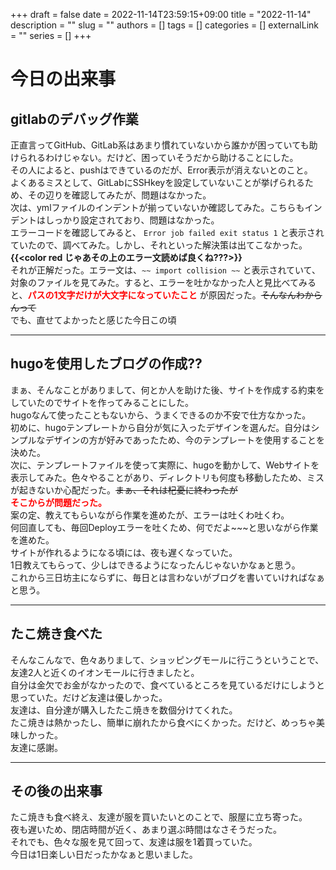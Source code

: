 +++ 
draft = false
date = 2022-11-14T23:59:15+09:00
title = "2022-11-14"
description = ""
slug = ""
authors = []
tags = []
categories = []
externalLink = ""
series = []
+++

# 今日の出来事
## gitlabのデバッグ作業
正直言ってGitHub、GitLab系はあまり慣れていないから誰かが困っていても助けられるわけじゃない。だけど、困っていそうだから助けることにした。  
その人によると、pushはできているのだが、Error表示が消えないとのこと。  
よくあるミスとして、GitLabにSSHkeyを設定していないことが挙げられるため、その辺りを確認してみたが、問題はなかった。  
次は、ymlファイルのインデントが揃っていないか確認してみた。こちらもインデントはしっかり設定されており、問題はなかった。  
エラーコードを確認してみると、 `Error job failed exit status 1` と表示されていたので、調べてみた。しかし、それといった解決策は出てこなかった。  
**{{<color red じゃあその上のエラー文読めば良くね???>}}**   
それが正解だった。エラー文は、`~~ import collision ~~` と表示されていて、対象のファイルを見てみた。すると、エラーを吐かなかった人と見比べてみると、**<span style="color: red; ">パスの1文字だけが大文字になっていたこと</span>** が原因だった。~~そんなんわからんって~~  
でも、直せてよかったと感じた今日この頃
***

## hugoを使用したブログの作成??
まぁ、そんなことがありまして、何とか人を助けた後、サイトを作成する約束をしていたのでサイトを作ってみることにした。  
hugoなんて使ったこともないから、うまくできるのか不安で仕方なかった。  
初めに、hugoテンプレートから自分が気に入ったデザインを選んだ。自分はシンプルなデザインの方が好みであったため、今のテンプレートを使用することを決めた。  
次に、テンプレートファイルを使って実際に、hugoを動かして、Webサイトを表示してみた。色々やることがあり、ディレクトリも何度も移動したため、ミスが起きないか心配だった。~~まぁ、それは杞憂に終わったが~~  
**<span style="color: red; ">そこからが問題だった。</span>**  
案の定、教えてもらいながら作業を進めたが、エラーは吐くわ吐くわ。  
何回直しても、毎回Deployエラーを吐くため、何でだよ~~~と思いながら作業を進めた。  
サイトが作れるようになる頃には、夜も遅くなっていた。  
1日教えてもらって、少しはできるようになったんじゃないかなぁと思う。  
これから三日坊主にならずに、毎日とは言わないがブログを書いていければなぁと思う。
***

## たこ焼き食べた
そんなこんなで、色々ありまして、ショッピングモールに行こうということで、友達2人と近くのイオンモールに行きましたと。  
自分は金欠でお金がなかったので、食べているところを見ているだけにしようと思っていた。だけど友達は優しかった。  
友達は、自分達が購入したたこ焼きを数個分けてくれた。  
たこ焼きは熱かったし、簡単に崩れたから食べにくかった。だけど、めっちゃ美味しかった。  
友達に感謝。  
***

## その後の出来事
たこ焼きも食べ終え、友達が服を買いたいとのことで、服屋に立ち寄った。  
夜も遅いため、閉店時間が近く、あまり選ぶ時間はなさそうだった。  
それでも、色々な服を見て回って、友達は服を1着買っていた。  
今日は1日楽しい日だったかなぁと思いました。